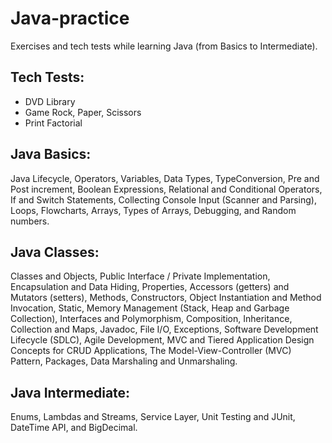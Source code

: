 # Java-practice
Exercises and tech tests while learning Java (from Basics to Intermediate).

## Tech Tests:
- DVD Library
- Game Rock, Paper, Scissors
- Print Factorial
## Java Basics:
Java Lifecycle, Operators, Variables, Data Types, TypeConversion, Pre and Post increment, Boolean Expressions, Relational and Conditional Operators, If and Switch Statements, Collecting Console Input (Scanner and Parsing), Loops, Flowcharts, Arrays, Types of Arrays, Debugging, and Random numbers.
## Java Classes:
Classes and Objects, Public Interface / Private Implementation, Encapsulation and Data Hiding, Properties, Accessors (getters) and Mutators (setters), Methods, Constructors, Object Instantiation and Method Invocation, Static, Memory Management (Stack, Heap and Garbage Collection), Interfaces and Polymorphism, Composition, Inheritance, Collection and Maps, Javadoc, File I/O, Exceptions, Software Development Lifecycle (SDLC), Agile Development, MVC and Tiered Application Design Concepts for CRUD Applications, The Model-View-Controller (MVC) Pattern, Packages, Data Marshaling and Unmarshaling.
## Java Intermediate:
Enums, Lambdas and Streams, Service Layer, Unit Testing and JUnit, DateTime API, and BigDecimal.

